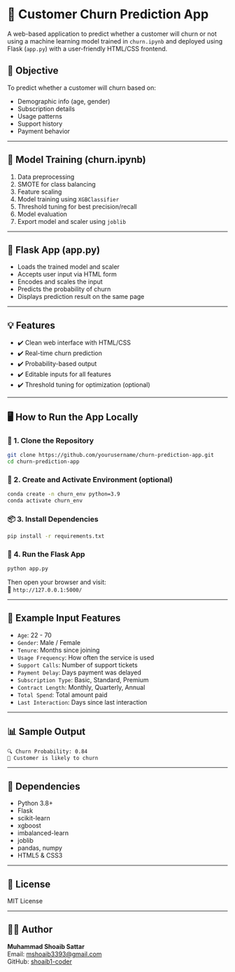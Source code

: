 # 🧠 Customer Churn Prediction App

A web-based application to predict whether a customer will churn or not using a machine learning model trained in `churn.ipynb` and deployed using Flask (`app.py`) with a user-friendly HTML/CSS frontend.




## 🎯 Objective

To predict whether a customer will churn based on:
- Demographic info (age, gender)
- Subscription details
- Usage patterns
- Support history
- Payment behavior

---

## 🧪 Model Training (churn.ipynb)

1. Data preprocessing
2. SMOTE for class balancing
3. Feature scaling
4. Model training using `XGBClassifier`
5. Threshold tuning for best precision/recall
6. Model evaluation
7. Export model and scaler using `joblib`

---

## 🚀 Flask App (app.py)

- Loads the trained model and scaler
- Accepts user input via HTML form
- Encodes and scales the input
- Predicts the probability of churn
- Displays prediction result on the same page

---

## 💡 Features

- ✔️ Clean web interface with HTML/CSS
- ✔️ Real-time churn prediction
- ✔️ Probability-based output
- ✔️ Editable inputs for all features
- ✔️ Threshold tuning for optimization (optional)

---

## 🖥️ How to Run the App Locally

### 🔧 1. Clone the Repository

```bash
git clone https://github.com/yourusername/churn-prediction-app.git
cd churn-prediction-app
```

### 🐍 2. Create and Activate Environment (optional)

```bash
conda create -n churn_env python=3.9
conda activate churn_env
```

### 📦 3. Install Dependencies

```bash
pip install -r requirements.txt
```

### 🧠 4. Run the Flask App

```bash
python app.py
```

Then open your browser and visit:  
📍 `http://127.0.0.1:5000/`

---

## 🧾 Example Input Features

- `Age`: 22 - 70
- `Gender`: Male / Female
- `Tenure`: Months since joining
- `Usage Frequency`: How often the service is used
- `Support Calls`: Number of support tickets
- `Payment Delay`: Days payment was delayed
- `Subscription Type`: Basic, Standard, Premium
- `Contract Length`: Monthly, Quarterly, Annual
- `Total Spend`: Total amount paid
- `Last Interaction`: Days since last interaction

---

## 📊 Sample Output

```bash
🔍 Churn Probability: 0.84
🛑 Customer is likely to churn
```

---

## 📌 Dependencies

- Python 3.8+
- Flask
- scikit-learn
- xgboost
- imbalanced-learn
- joblib
- pandas, numpy
- HTML5 & CSS3

---

## 📜 License

MIT License

---

## 🙋‍♂️ Author

**Muhammad Shoaib Sattar**  
Email: mshoaib3393@gmail.com  
GitHub: [shoaib1-coder](https://github.com/shoaib1-coder)
